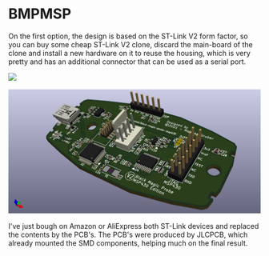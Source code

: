 # BMPMSP #

On the first option, the design is based on the ST-Link V2 form factor, so you can buy some cheap ST-Link V2 clone, discard the main-board of the clone and install a new hardware on it to reuse the housing, which is very pretty and has an additional connector that can be used as a serial port.

[<img src="https://encrypted-tbn0.gstatic.com/images?q=tbn:ANd9GcTokTmzBSaADidUkIWzn1jOEZ21H9Y7c91xpA&usqp=CAU">](https://encrypted-tbn0.gstatic.com/images?q=tbn:ANd9GcTokTmzBSaADidUkIWzn1jOEZ21H9Y7c91xpA&usqp=CAU)

![alt text](Hardware/MSPBMP/images/MSPBMP.png "BMP-MSP430")


I've just bough on Amazon or AliExpress both ST-Link devices and replaced the contents by the PCB's. The PCB's were produced by JLCPCB, which already mounted the SMD components, helping much on the final result.
